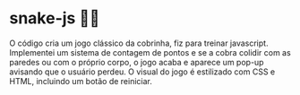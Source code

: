 # snake-js 🐍🍎
O código cria um jogo clássico da cobrinha, fiz para treinar javascript. Implementei um sistema de contagem de pontos e se a cobra colidir com as paredes ou com o próprio corpo, o jogo acaba e aparece um pop-up avisando que o usuário perdeu. O visual do jogo é estilizado com CSS e HTML, incluindo um botão de reiniciar.
